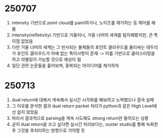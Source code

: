 # 250707
1. intensity 기반으로 point cloud를 paint하거나, 노이즈를 제거하는 등 제어를 해봄
2. intensity(refletivity) 기반으로 거울이나, 거울 너머의 세계를 탐지해봤지만, 큰 특이점 없었음
3. 다만 거울 너머의 세계는 그 반사되는 물체들의 포인트 클라우드를 둘러싸는 테두리가 포인트 클라우드가 아예 없는 특이사항이 존재 -> 이를 기반으로 클러스터링을 하고 라벨링이 가능할 것으로 예상이 됨
4. 일단 관련 논문들을 훑어보며, 중복되는 아이디어를 제거하자

# 250713

1. dual return에 대해서 계속해서 실시간 시각화를 해보려고 노력했으나 결국 실패
2. 그 이유를 분석한 결과 dual return packet 처리가 python과 같은 High Level에선 쉽지 않았음
3. 따라서 결과적으로 parsing을 계속 시도해도 strong return만 들어오는 상황
4. 굳이 dual return을 쓰고 싶다면 실시간 처리보다는, ouster studio를 통해 녹화한 후 그것을 후처리하는 방향으로 가야할 듯
